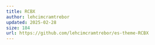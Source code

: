 ```yaml
---
title: RCBX
author: lehcimcramtrebor
updated: 2025-02-28
size: 184
url: https://github.com/lehcimcramtrebor/es-theme-RCBX
---
```


